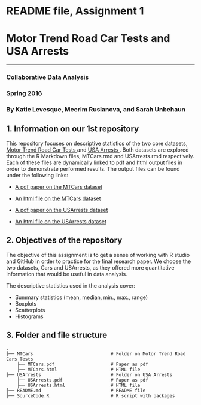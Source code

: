 # README file, Assignment 1
# Motor Trend Road Car Tests and USA Arrests
---
### Collaborative Data Analysis 

### Spring 2016

### By Katie Levesque, Meerim Ruslanova, and Sarah Unbehaun


## 1. Information on our 1st repository

This repository focuses on descriptive statistics of the two core datasets, <a href="https://stat.ethz.ch/R-manual/R-devel/library/datasets/html/mtcars.html"> Motor Trend Road Car Tests </a> and <a href="https://stat.ethz.ch/R-manual/R-devel/library/datasets/html/USArrests.html"> USA Arrests </a>. Both datasets are explored through the R Markdown files, MTCars.rmd and USArrests.rmd respectively. Each of these files are dynamically linked to pdf and html output files in order to demonstrate performed results. The output files can be found under the following links: 

- <a href="https://github.com/mruslanova/Assignment1repo/blob/master/MTCars.pdf"> A pdf paper on the MTCars dataset </a>

- <a href="https://github.com/mruslanova/Assignment1repo/blob/master/MTCars.html"> An html file on the MTCars dataset </a>

- <a href="https://github.com/mruslanova/Assignment1repo/blob/master/Assignment1_USArrests.pdf"> A pdf paper on the USArrests dataset </a>

- <a href="https://github.com/mruslanova/Assignment1repo/blob/master/Assignment1_USArrests.html"> An html file on the USArrests dataset </a>
 
## 2. Objectives of the repository
The objective of this assignment is to get a sense of working with R studio and GitHub in order to practice for the final research paper.
We choose the two datasets, Cars and USArrests, as they offered more quantitative information that would be useful in data analysis. 

The descriptive statistics used in the analysis cover:

- Summary statistics (mean, median, min., max., range)
- Boxplots
- Scatterplots
- Histograms


## 3. Folder and file structure

    .
    ├── MTCars                             # Folder on Motor Trend Road Cars Tests
        ├── MTCars.pdf                     # Paper as pdf
        ├── MTCars.html                    # HTML file
    ├── USArrests                          # Folder on USA Arrests
        ├── USArrests.pdf                  # Paper as pdf
        ├── USArrests.html                 # HTML file
    ├── README.md                          # README file
    ├── SourceCode.R                       # R script with packages
    

